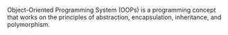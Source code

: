 Object-Oriented Programming System (OOPs) is a programming concept that works on the principles of abstraction, encapsulation, inheritance, and polymorphism.
